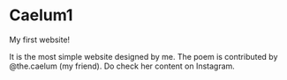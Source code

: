 # Caelum1
My first website!

It is the most simple website designed by me. The poem is contributed by @the.caelum (my friend). Do check her content on Instagram.
